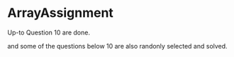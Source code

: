 # ArrayAssignment

Up-to Question 10 are done. 

and some of the questions below 10 are also randonly selected and solved. 